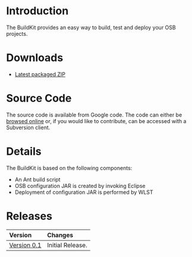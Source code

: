 # Introduction #

The BuildKit provides an easy way to build, test and deploy your OSB projects.

# Downloads #

  * [Latest packaged ZIP](http://code.google.com/p/osbutils/downloads/detail?name=buildkit-0.1.zip&can=2&q=)

# Source Code #

The source code is available from Google code. The code can either be
[browsed online](http://code.google.com/p/osbutils/source/browse/#svn%2Ftrunk%2FBuildKit) or, if you would like to contribute, can be accessed with a Subversion client.

# Details #

The BuildKit is based on the following components:

  * An Ant build script
  * OSB configuration JAR is created by invoking Eclipse
  * Deployment of configuration JAR is performed by WLST

# Releases #

| **Version** | **Changes** |
|:------------|:------------|
| [Version 0.1](http://code.google.com/p/osbutils/downloads/detail?name=buildkit-0.1.zip&can=2&q=) | Initial Release. |